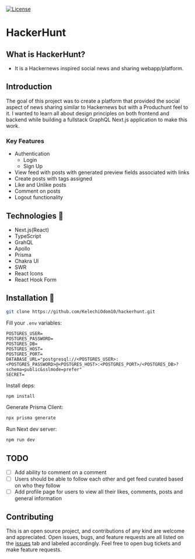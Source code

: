 [![License](https://img.shields.io/github/license/falberthen/ecommerceddd.svg)](LICENSE)

# HackerHunt

What is HackerHunt?
---------------------
* It is a Hackernews inspired social news and sharing webapp/platform.

Introduction
---------------------
The goal of this project was to create a platform that provided the social aspect of news sharing similar to Hackernews but with a Produchunt feel to it. I wanted to learn all about design principles on both frontend and backend while building a fullstack GraphQL Next.js application to make this work. 

### Key Features
- Authentication
  - Login
  - Sign Up
- View feed with posts with generated preview fields associated with links
- Create posts with tags assigned
- Like and Unlike posts
- Comment on posts
- Logout functionality

## Technologies 🔧

- Next.js(React)
- TypeScript
- GrahQL
- Apollo
- Prisma
- Chakra UI
- SWR
- React Icons
- React Hook Form

## Installation 💾

```bash
git clone https://github.com/KelechiOdom10/hackerhunt.git
```

Fill your `.env` variables:

```
POSTGRES_USER=
POSTGRES_PASSWORD=
POSTGRES_DB=
POSTGRES_HOST=
POSTGRES_PORT=
DATABASE_URL="postgresql://<POSTGRES_USER>:<POSTGRES_PASSWORD>@<POSTGRES_HOST>:<POSTGRES_PORT>/<POSTGRES_DB>?schema=public&sslmode=prefer"
SECRET=
```

Install deps:

```bash
npm install
```

Generate Prisma Client:

```bash
npx prisma generate
```

Run Next dev server:

```bash
npm run dev
```

## TODO
- [ ] Add ability to comment on a comment
- [ ] Users should be able to follow each other and get feed curated based on who they follow
- [ ] Add profile page for users to view all their likes, comments, posts and general information

## Contributing

This is an open source project, and contributions of any kind are welcome and appreciated. Open issues, bugs, and feature requests are all listed on the [issues](https://github.com/KelechiOdom10/hackerhunt/issues) tab and labeled accordingly. Feel free to open bug tickets and make feature requests.
